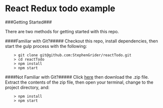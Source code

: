 # React Redux todo example


###Getting Started###

There are two methods for getting started with this repo.

####Familiar with Git?#####
Checkout this repo, install dependencies, then start the gulp process with the following:

```
	> git clone git@github.com:StephenGrider/reactTodo.git
	> cd reactTodo
	> npm install
	> npm start
```

####Not Familiar with Git?#####
Click [here](https://github.com/fahmad/reactTodo/releases) then download the .zip file.  Extract the contents of the zip file, then open your terminal, change to the project directory, and:

```
	> npm install
	> npm start
```
